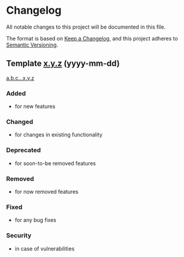 # Changelog
All notable changes to this project will be documented in this file.

The format is based on [Keep a Changelog](https://keepachangelog.com/),
and this project adheres to [Semantic Versioning](https://semver.org/spec/v2.0.0.html).


## Template [x.y.z](https://github.com/kjoivmasopkpaoksd4/jt3/releases/tag/x.y.z) (yyyy-mm-dd)
[a.b.c...x.y.z](https://github.com/kjoivmasopkpaoksd4/jt3/compare/a.b.c...x.y.z)

### Added
- for new features

### Changed
- for changes in existing functionality

### Deprecated
- for soon-to-be removed features

### Removed
- for now removed features

### Fixed
- for any bug fixes

### Security
- in case of vulnerabilities
